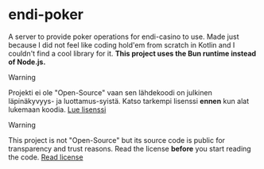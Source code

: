 # endi-poker

A server to provide poker operations for endi-casino to use. Made just because I did not feel like coding hold'em from scratch in Kotlin and I couldn't find a cool library for it. **This project uses the Bun runtime instead of Node.js.**

> [!WARNING]  
> Projekti ei ole "Open-Source" vaan sen lähdekoodi on julkinen läpinäkyvyys- ja luottamus-syistä. Katso tarkempi lisenssi **ennen** kun alat lukemaan koodia. [Lue lisenssi](https://github.com/endi-club/lumo-web/blob/main/LICENSE.md)

> [!WARNING]  
> This project is not "Open-Source" but its source code is public for transparency and trust reasons. Read the license **before** you start reading the code. [Read license](https://github.com/endi-club/lumo-web/blob/main/LICENSE.md)
